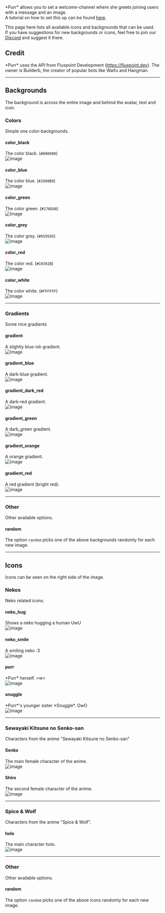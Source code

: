 \*Purr* allows you to set a welcome-channel where she greets joining users with a message and an image.  
A tutorial on how to set this up can be found [here](/bot/welcome-channel).

This page here lists all available icons and backgrounds that can be used.  
If you have suggestions for new backgrounds or icons, feel free to join our [Discord](https://purrbot.site/discord) and suggest it there.

## Credit
\*Purr* uses the API from Fluxpoint Development (https://fluxpoint.dev). The owner is Builderb, the creator of popular bots like Waifu and Hangman.

----
## Backgrounds
The background is across the entire image and behind the avatar, text and icon.

### Colors
Simple one color-backgrounds.

#### color_black
The color black. (`#000000`)  
![image](https://purrbot.site/img/sfw/background/img/color_black.png)

#### color_blue
The color blue. (`#2980B9`)  
![image](https://purrbot.site/img/sfw/background/img/color_blue.png)

#### color_green
The color green. (`#27AE60`)  
![image](https://purrbot.site/img/sfw/background/img/color_green.png)

#### color_grey
The color grey. (`#959595`)  
![image](https://purrbot.site/img/sfw/background/img/color_grey.png)

#### color_red
The color red. (`#C0392B`)  
![image](https://purrbot.site/img/sfw/background/img/color_red.png)

#### color_white
The color white. (`#FFFFFF`)  
![image](https://purrbot.site/img/sfw/background/img/color_white.png)

----
### Gradients
Some nice gradients

#### gradient
A slightly blue-ish gradient.  
![image](https://purrbot.site/img/sfw/background/img/gradient.png)

#### gradient_blue
A dark-blue gradient.  
![image](https://purrbot.site/img/sfw/background/img/gradient_blue.png)

#### gradient_dark_red
A dark-red gradient.  
![image](https://purrbot.site/img/sfw/background/img/gradient_dark_red.png)

#### gradient_green
A dark_green gradient.  
![image](https://purrbot.site/img/sfw/background/img/gradient_green.png)

#### gradient_orange
A orange gradient.  
![image](https://purrbot.site/img/sfw/background/img/gradient_orange.png)

#### gradient_red
A red gradient (bright red).  
![image](https://purrbot.site/img/sfw/background/img/gradient_red.png)

----
### Other
Other available options.

#### random
The option `random` picks one of the above backgrounds randomly for each new image.

----
## Icons
Icons can be seen on the right side of the image.

### Nekos
Neko related icons.

#### neko_hug
Shows a neko hugging a human UwU  
![image](https://purrbot.site/img/sfw/icon/img/neko_hug.png)

#### neko_smile
A smiling neko :3  
![image](https://purrbot.site/img/sfw/icon/img/neko_smile.png)

#### purr
\*Purr\* herself. >w<  
![image](https://purrbot.site/img/sfw/icon/img/purr.png)

#### snuggle
\*Purr\*'s younger sister \*Snuggle\*. OwO  
![image](https://purrbot.site/img/sfw/icon/img/snuggle.png)

----
### Sewayaki Kitsune no Senko-san
Characters from the anime "Sewayaki Kitsune no Senko-san"

#### Senko
The main female character of the anime.  
![image](https://purrbot.site/img/sfw/icon/img/senko.png)

#### Shiro
The second female character of the anime.  
![image](https://purrbot.site/img/sfw/icon/img/shiro.png)

----
### Spice & Wolf
Characters from the anime "Spice & Wolf".

#### holo
The main character holo.  
![image](https://purrbot.site/img/sfw/icon/img/holo.png)

----
### Other
Other available options.

#### random
The option `random` picks one of the above icons randomly for each new image.
